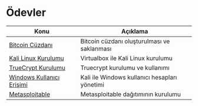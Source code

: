 # Ödevler

Konu | Açıklama
---- | -----------
[Bitcoin Cüzdanı](bitcoin-cuzdani.md) | Bitcoin cüzdanı oluşturulması ve saklanması
[Kali Linux Kurulumu](kali-linux-kurulumu.md) | Virtualbox ile Kali Linux kurulumu
[TrueCrypt Kurulumu](truecrypt-kullanimi.md) | Truecrypt kurulumu ve kullanımı
[Windows Kullanıcı Erişimi](windows-sifre.md) | Kali ile Windows kullanıcı hesapları yönetimi
[Metasploitable](metasploitable.md) | Metasploitable dağıtımının kurulumu
